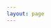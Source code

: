 ```yaml
---
layout: page
---
```


<script setup>
import {
  VPTeamPage,
  VPTeamPageTitle,
  VPTeamMembers
} from 'vitepress/theme'

const members = [
{
    avatar: 'https://github.com/inigomarquinez.png',
    name: 'Íñigo Marquínez',
    title: 'Maintainer',
    organization: 'One Beyond',
    orgLink: 'https://github.com/onebeyond',
    links: [
      { icon: 'github', link: 'https://github.com/inigomarquinez' },
    ]
  },
  {
    avatar: 'https://www.github.com/neodmy.png',
    name: 'David Yusta',
    title: 'Maintainer',
    organization: 'One Beyond',
    orgLink: 'https://github.com/onebeyond',
    links: [
      { icon: 'github', link: 'https://github.com/neodmy' },
    ]
  },
]
</script>

<VPTeamPage>
  <VPTeamPageTitle>
    <template #title>
      Our Team
    </template>
    <template #lead>
      Meet the maintainers
    </template>
  </VPTeamPageTitle>
  <VPTeamMembers size="small"
    :members="members"
  />
</VPTeamPage>
